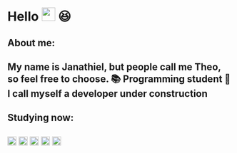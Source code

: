# Hello <img src="https://media.giphy.com/media/hvRJCLFzcasrR4ia7z/giphy.gif" width="30"> 😆

<h2> About me:<h2>
 
 My name is Janathiel, but people call me Theo, so feel free to choose.
 📚 Programming student
 🚧 I call myself a developer under construction 

<h2> Studying now: <h2>
 <code><img height="20" src="https://img.shields.io/badge/CSS3-1572B6?style=for-the-badge&logo=css3&logoColor=white"></code>
  <code><img height="20" src="https://img.shields.io/badge/HTML5-E34F26?style=for-the-badge&logo=html5&logoColor=white"></code>
  <code><img height="20" src="https://img.shields.io/badge/JavaScript-F7DF1E?style=for-the-badge&logo=javascript&logoColor=black"></code>
  <code><img height="20" src="https://img.shields.io/badge/Ruby-CC342D?style=for-the-badge&logo=ruby&logoColor=white"></code>
  <code><img height="20" src="https://img.shields.io/badge/Ruby_on_Rails-CC0000?style=for-the-badge&logo=ruby-on-rails&logoColor=white"></code>
